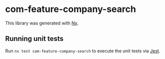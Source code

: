 # com-feature-company-search

This library was generated with [Nx](https://nx.dev).

## Running unit tests

Run `nx test com-feature-company-search` to execute the unit tests via [Jest](https://jestjs.io).
